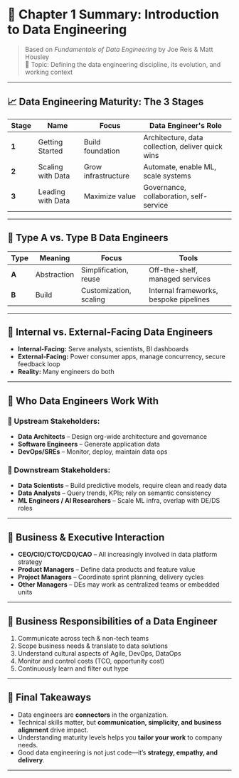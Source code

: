 
# 📘 Chapter 1 Summary: Introduction to Data Engineering

> Based on *Fundamentals of Data Engineering* by Joe Reis & Matt Housley  
> 🔖 Topic: Defining the data engineering discipline, its evolution, and working context

---

## 📈 Data Engineering Maturity: The 3 Stages

| Stage | Name | Focus | Data Engineer's Role |
|-------|------|-------|----------------------|
| **1** | Getting Started | Build foundation | Architecture, data collection, deliver quick wins |
| **2** | Scaling with Data | Grow infrastructure | Automate, enable ML, scale systems |
| **3** | Leading with Data | Maximize value | Governance, collaboration, self-service |

---

## 🧬 Type A vs. Type B Data Engineers

| Type | Meaning | Focus | Tools |
|------|---------|-------|-------|
| **A** | Abstraction | Simplification, reuse | Off-the-shelf, managed services |
| **B** | Build | Customization, scaling | Internal frameworks, bespoke pipelines |

---

## 🔄 Internal vs. External-Facing Data Engineers

- **Internal-Facing:** Serve analysts, scientists, BI dashboards
- **External-Facing:** Power consumer apps, manage concurrency, secure feedback loop
- **Reality:** Many engineers do both

---

## 🔁 Who Data Engineers Work With

### 🔼 Upstream Stakeholders:
- **Data Architects** – Design org-wide architecture and governance
- **Software Engineers** – Generate application data
- **DevOps/SREs** – Monitor, deploy, maintain data ops

### 🔽 Downstream Stakeholders:
- **Data Scientists** – Build predictive models, require clean and ready data
- **Data Analysts** – Query trends, KPIs; rely on semantic consistency
- **ML Engineers / AI Researchers** – Scale ML infra, overlap with DE/DS roles

---

## 👔 Business & Executive Interaction

- **CEO/CIO/CTO/CDO/CAO** – All increasingly involved in data platform strategy
- **Product Managers** – Define data products and feature value
- **Project Managers** – Coordinate sprint planning, delivery cycles
- **Other Managers** – DEs may work as centralized teams or embedded units

---

## 💼 Business Responsibilities of a Data Engineer

1. Communicate across tech & non-tech teams
2. Scope business needs & translate to data solutions
3. Understand cultural aspects of Agile, DevOps, DataOps
4. Monitor and control costs (TCO, opportunity cost)
5. Continuously learn and filter out hype

---

## 🧠 Final Takeaways

- Data engineers are **connectors** in the organization.
- Technical skills matter, but **communication, simplicity, and business alignment** drive impact.
- Understanding maturity levels helps you **tailor your work** to company needs.
- Good data engineering is not just code—it’s **strategy, empathy, and delivery**.

---
